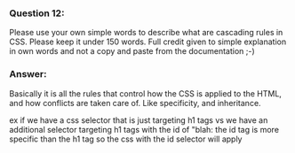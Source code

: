 ### Question 12:

Please use your own simple words to describe what are cascading rules in CSS. Please keep it under 150 words. Full credit given to simple explanation in own words and not a copy and paste from the documentation ;-)

### Answer:
Basically it is all the rules that control how the CSS is applied to the HTML, and how conflicts are taken care of. Like specificity, and inheritance. 

ex if we have a css selector that is just targeting h1 tags vs we have an additional selector targeting h1 tags with the id of "blah: the id tag is more specific than the h1 tag so the css with the id selector will apply
